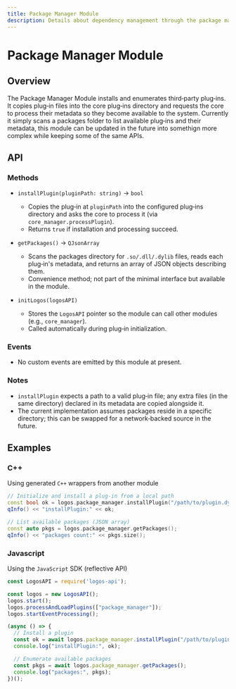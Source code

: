 ```yaml
---
title: Package Manager Module
description: Details about dependency management through the package manager module.
---
```


# Package Manager Module

## Overview

The Package Manager Module installs and enumerates third‑party plug‑ins. It copies plug‑in files into the core plug‑ins directory and requests the core to process their metadata so they become available to the system. Currently it simply scans a packages folder to list available plug‑ins and their metadata, this module can be updated in the future into somethign more complex while keeping some of the same APIs.

## API

### Methods

- `installPlugin(pluginPath: string)` → `bool`
  - Copies the plug‑in at `pluginPath` into the configured plug‑ins directory and asks the core to process it (via `core_manager.processPlugin`).
  - Returns `true` if installation and processing succeed.

- `getPackages()` → `QJsonArray`
  - Scans the packages directory for `.so/.dll/.dylib` files, reads each plug‑in's metadata, and returns an array of JSON objects describing them.
  - Convenience method; not part of the minimal interface but available in the module.

- `initLogos(logosAPI)`
  - Stores the `LogosAPI` pointer so the module can call other modules (e.g., `core_manager`).
  - Called automatically during plug‑in initialization.

### Events

- No custom events are emitted by this module at present.

### Notes

- `installPlugin` expects a path to a valid plug‑in file; any extra files (in the same directory) declared in its metadata are copied alongside it.
- The current implementation assumes packages reside in a specific directory; this can be swapped for a network‑backed source in the future.

## Examples

### C++

Using generated `C++` wrappers from another module

```cpp
// Initialize and install a plug‑in from a local path
const bool ok = logos.package_manager.installPlugin("/path/to/plugin.dylib");
qInfo() << "installPlugin:" << ok;

// List available packages (JSON array)
const auto pkgs = logos.package_manager.getPackages();
qInfo() << "packages count:" << pkgs.size();
```

### Javascript

Using the `JavaScript` SDK (reflective API)

```javascript
const LogosAPI = require('logos-api');

const logos = new LogosAPI();
logos.start();
logos.processAndLoadPlugins(["package_manager"]);
logos.startEventProcessing();

(async () => {
  // Install a plugin
  const ok = await logos.package_manager.installPlugin("/path/to/plugin.dylib");
  console.log("installPlugin:", ok);

  // Enumerate available packages
  const pkgs = await logos.package_manager.getPackages();
  console.log("packages:", pkgs);
})();
```
